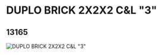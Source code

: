 # DUPLO BRICK 2X2X2 C&L "3"
## 13165
![DUPLO BRICK 2X2X2 C&L "3"](https://lc-www-live-s.legocdn.com/media/bricks/5/2/6024048.jpg)